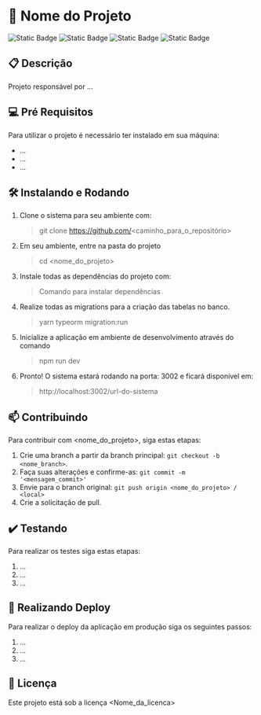 # 🚀 Nome do Projeto

<!-- Alterre as informações para ficar de acordo com o projeto atual -->
![Static Badge](https://img.shields.io/badge/status-Active-gren?style=for-the-badge)
![Static Badge](https://img.shields.io/badge/coverage-90-gren?style=for-the-badge)
![Static Badge](https://img.shields.io/badge/node-10.0.19-red?style=for-the-badge)
![Static Badge](https://img.shields.io/badge/production-192.168.10.18-gren?style=for-the-badge)

## 📋 Descrição
<!-- Descrição simples e objetiva do que o sistema faz -->

Projeto responsável por ...

## 💻 Pré Requisitos

Para utilizar o projeto é necessário ter instalado em sua máquina:
- ...
- ...
- ...

## 🛠️ Instalando e Rodando

1. Clone o sistema para seu ambiente com:
    > git clone https://github.com/<caminho_para_o_repositório>

2. Em seu ambiente, entre na pasta do projeto
    > cd <nome_do_projeto>

3. Instale todas as dependências do projeto com:
    > Comando para instalar dependências

4. Realize todas as migrations para a criação das tabelas no banco.
    >yarn typeorm migration:run 

5. Inicialize a aplicação em ambiente de desenvolvimento através do comando
    > npm run dev

5. Pronto! O sistema estará rodando na porta: 3002 e ficará disponível em:
    > http://localhost:3002/url-do-sistema

## 📫 Contribuindo

Para contribuir com <nome_do_projeto>, siga estas etapas:

1. Crie uma branch a partir da branch principal: `git checkout -b <nome_branch>`.
3. Faça suas alterações e confirme-as: `git commit -m '<mensagem_commit>'`
4. Envie para o branch original: `git push origin <nome_do_projeto> / <local>`
5. Crie a solicitação de pull.

## ✔️ Testando
Para realizar os testes siga estas etapas:

1. ...
2. ...
3. ...
<!-- Sequência de comandos para testar a aplicação se tiver testes-->

## 🏁 Realizando Deploy

Para realizar o deploy da aplicação em produção siga os seguintes passos:

1. ...
2. ...
3. ...

<!-- Sequencia de passos para realizar deploy da aplicação -->

## 📜 Licença 

<!-- Caso o projeto esteja sob alguma licença, deixar explícito aqui -->

Este projeto está sob a licença <Nome_da_licenca>
